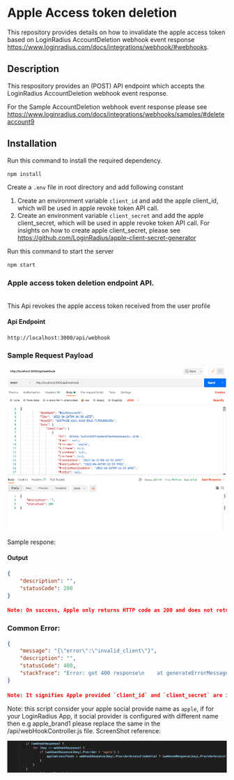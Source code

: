 # Apple Access token deletion 
This repository provides details on how to invalidate the apple access token based on LoginRadius AccountDeletion webhook event response https://www.loginradius.com/docs/integrations/webhook/#webhooks.

## Description
This respository provides an (POST) API endpoint which accepts the LoginRadius AccountDeletion webhook event response.

For the Sample AccountDeletion webhook event response please see https://www.loginradius.com/docs/integrations/webhooks/samples/#deleteaccount9

## Installation
Run this command to install the required dependency.
``` bash
npm install 
```
Create a `.env` file in root directory and add following constant
 1. Create an environment variable `client_id` and add the apple client_id, which will be used in apple revoke token API call.
 2. Create an environment variable `client_secret` and add the apple client_secret, which will be used in apple revoke token API call.
 For insights on how to create apple client_secret, please see https://github.com/LoginRadius/apple-client-secret-generator

Run this command to start the server
```bash
npm start
```

### Apple access token deletion endpoint API.
 <br>
 This Api revokes the apple access token received from the user profile

 #### Api Endpoint
 `http://localhost:3000/api/webhook`

### Sample Request Payload

![](assets/postmanCall.png)


Sample respone: 

#### Output
```json
{
    "description": "",
    "statusCode": 200
}

Note: On success, Apple only returns HTTP code as 200 and does not return any success message/description
```

### Common Error: 
```json
{
    "message": "{\"error\":\"invalid_client\"}",
    "description": "",
    "statusCode": 400,
    "stackTrace": "Error: got 400 response\n    at generateErrorMessage ....."
}

Note: It signifies Apple provided `client_id` and `client_secret` are incorrect/expired.
```

Note: this script consider your apple social provide name as `apple`, if for your LoginRadius App, it social provider is configured with different name then e.g apple_brand1 please replace the same in the /api/webHookController.js file. ScreenShot reference: 

![](assets/providerName.png)
